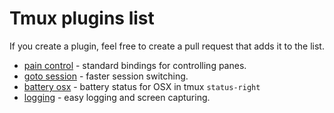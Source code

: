 # Tmux plugins list

If you create a plugin, feel free to create a pull request that adds it to the
list.

- [pain control](https://github.com/bruno-/tmux_pain_control) - standard
  bindings for controlling panes.
- [goto session](https://github.com/bruno-/tmux_goto_session) - faster session
  switching.
- [battery osx](https://github.com/bruno-/tmux_battery_osx) - battery status
  for OSX in tmux `status-right`
- [logging](https://github.com/bruno-/tmux_logging) - easy logging and
  screen capturing.

